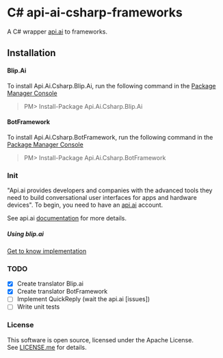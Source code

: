 # C# api-ai-csharp-frameworks

A C# wrapper [api.ai](https://api.ai/) to frameworks.

## Installation
#### Blip.Ai
To install Api.Ai.Csharp.Blip.Ai, run the following command in the [Package Manager Console](https://docs.nuget.org/consume/package-manager-console)
>PM> Install-Package Api.Ai.Csharp.Blip.Ai

#### BotFramework
To install Api.Ai.Csharp.BotFramework, run the following command in the [Package Manager Console](https://docs.nuget.org/consume/package-manager-console)
>PM> Install-Package Api.Ai.Csharp.BotFramework

### Init

"Api.ai provides developers and companies with the advanced tools they need to build conversational user interfaces for apps and 
hardware devices". To begin, you need to have an [api.ai](https://api.ai/) account.

See api.ai [documentation](https://docs.api.ai/docs) for more details.

##### Using blip.ai 

[Get to know implementation](https://goo.gl/ZIDko8)

### TODO

- [x] Create translator Blip.ai
- [x] Create translator BotFramework
- [ ] Implement QuickReply (wait the api.ai [issues])
- [ ] Write unit tests

### License

This software is open source, licensed under the Apache License. </br>
See [LICENSE.me](https://github.com/brunobrandes/api-ai-csharp-frameworks/blob/master/LICENSE.me) for details.
